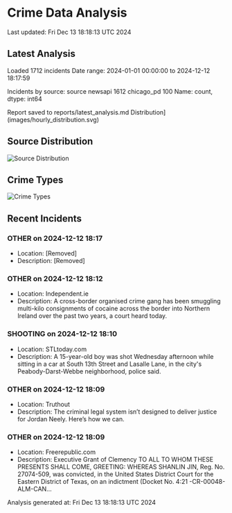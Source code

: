 # Crime Data Analysis
Last updated: Fri Dec 13 18:18:13 UTC 2024

## Latest Analysis

Loaded 1712 incidents
Date range: 2024-01-01 00:00:00 to 2024-12-12 18:17:59

Incidents by source:
source
newsapi       1612
chicago_pd     100
Name: count, dtype: int64

Report saved to reports/latest_analysis.md
Distribution](images/hourly_distribution.svg)

## Source Distribution
![Source Distribution](images/source_distribution.svg)

## Crime Types
![Crime Types](images/crime_types.svg)

## Recent Incidents

### OTHER on 2024-12-12 18:17
- Location: [Removed]
- Description: [Removed]


### OTHER on 2024-12-12 18:12
- Location: Independent.ie
- Description: A cross-border organised crime gang has been smuggling multi-kilo consignments of cocaine across the border into Northern Ireland over the past two years, a court heard today.


### SHOOTING on 2024-12-12 18:10
- Location: STLtoday.com
- Description: A 15-year-old boy was shot Wednesday afternoon while sitting in a car at South 13th Street and Lasalle Lane, in the city's Peabody-Darst-Webbe neighborhood, police said.


### OTHER on 2024-12-12 18:09
- Location: Truthout
- Description: The criminal legal system isn’t designed to deliver justice for Jordan Neely. Here’s how we can.


### OTHER on 2024-12-12 18:09
- Location: Freerepublic.com
- Description: Executive Grant of Clemency TO ALL TO WHOM THESE PRESENTS SHALL COME, GREETING: WHEREAS SHANLIN JIN, Reg. No. 27074-509, was convicted, in the United States District Court for the Eastern District of Texas, on an indictment (Docket No. 4:21 -CR-00048- ALM-CAN…

Analysis generated at: Fri Dec 13 18:18:13 UTC 2024
